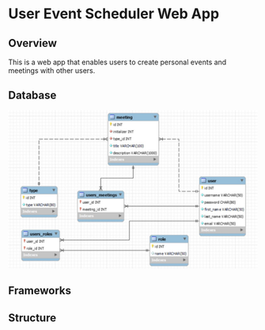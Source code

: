 # User Event Scheduler Web App
## Overview
This is a web app that enables users to create personal events and meetings with other users.
## Database
![Image](database_structure.jpg)
## Frameworks
## Structure
